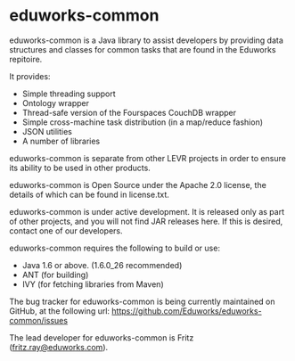 eduworks-common
===============

eduworks-common is a Java library to assist developers by providing data structures and classes for common tasks that are found in the Eduworks repitoire.

It provides:

* Simple threading support
* Ontology wrapper
* Thread-safe version of the Fourspaces CouchDB wrapper
* Simple cross-machine task distribution (in a map/reduce fashion)
* JSON utilities
* A number of libraries
  
eduworks-common is separate from other LEVR projects in order to ensure its ability to be used in other products.

eduworks-common is Open Source under the Apache 2.0 license, the details of which can be found in license.txt.

eduworks-common is under active development. It is released only as part of other projects, and you will not find JAR releases here. If this is desired, contact one of our developers.

eduworks-common requires the following to build or use:
* Java 1.6 or above. (1.6.0_26 recommended)
* ANT (for building)
* IVY (for fetching libraries from Maven)
  
The bug tracker for eduworks-common is being currently maintained on GitHub, at the following url: https://github.com/Eduworks/eduworks-common/issues

The lead developer for eduworks-common is Fritz (fritz.ray@eduworks.com).
